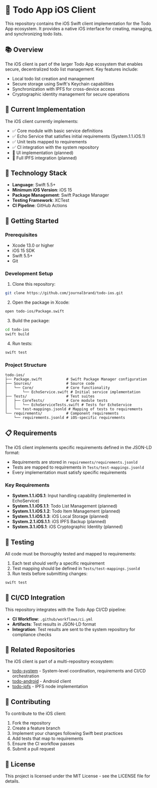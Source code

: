 <!-- === WATCHER HEADER START === -->
<!-- File: todo-ios/README.md -->
<!-- Managed by file watcher -->
<!-- === WATCHER HEADER END === -->
# 🍏 Todo App iOS Client

This repository contains the iOS Swift client implementation for the Todo App ecosystem. It provides a native iOS interface for creating, managing, and synchronizing todo lists.

## 📚 Overview

The iOS client is part of the larger Todo App ecosystem that enables secure, decentralized todo list management. Key features include:

- Local todo list creation and management
- Secure storage using Swift's Keychain capabilities
- Synchronization with IPFS for cross-device access
- Cryptographic identity management for secure operations

## 🧩 Current Implementation

The iOS client currently implements:

- ✅ Core module with basic service definitions
- ✅ Echo Service that satisfies initial requirements (System.1.1.iOS.1)
- ✅ Unit tests mapped to requirements
- ✅ CI integration with the system repository
- 🚧 UI implementation (planned)
- 🚧 Full IPFS integration (planned)

## 🔧 Technology Stack

- **Language**: Swift 5.5+
- **Minimum iOS Version**: iOS 15
- **Package Management**: Swift Package Manager
- **Testing Framework**: XCTest
- **CI Pipeline**: GitHub Actions

## 🚀 Getting Started

### Prerequisites

- Xcode 13.0 or higher
- iOS 15 SDK
- Swift 5.5+
- Git

### Development Setup

1. Clone this repository:
```bash
git clone https://github.com/journalbrand/todo-ios.git
```

2. Open the package in Xcode:
```bash
open todo-ios/Package.swift
```

3. Build the package:
```bash
cd todo-ios
swift build
```

4. Run tests:
```bash
swift test
```

### Project Structure

```
todo-ios/
├── Package.swift           # Swift Package Manager configuration
├── Sources/                # Source code
│   └── Core/               # Core functionality
│       └── EchoService.swift # Initial service implementation
├── Tests/                  # Test suites
│   ├── CoreTests/          # Core module tests
│   │   └── EchoServiceTests.swift # Tests for EchoService
│   └── test-mappings.jsonld # Mapping of tests to requirements
└── requirements/           # Component requirements
    └── requirements.jsonld # iOS-specific requirements
```

## 📋 Requirements

The iOS client implements specific requirements defined in the JSON-LD format:

- Requirements are stored in `requirements/requirements.jsonld`
- Tests are mapped to requirements in `Tests/test-mappings.jsonld`
- Every implementation must satisfy specific requirements

### Key Requirements

- **System.1.1.iOS.1**: Input handling capability (implemented in EchoService)
- **System.1.1.iOS.1.1**: Todo List Management (planned)
- **System.1.1.iOS.1.2**: Todo Item Management (planned)
- **System.1.1.iOS.1.3**: iOS Local Storage (planned)
- **System.2.1.iOS.1.1**: iOS IPFS Backup (planned)
- **System.3.1.iOS.1**: iOS Cryptographic Identity (planned)

## 🧪 Testing

All code must be thoroughly tested and mapped to requirements:

1. Each test should verify a specific requirement
2. Test mapping should be defined in `Tests/test-mappings.jsonld`
3. Run tests before submitting changes:
```bash
swift test
```

## 🔄 CI/CD Integration

This repository integrates with the Todo App CI/CD pipeline:

- **CI Workflow**: `.github/workflows/ci.yml`
- **Artifacts**: Test results in JSON-LD format
- **Integration**: Test results are sent to the system repository for compliance checks

## 🔗 Related Repositories

The iOS client is part of a multi-repository ecosystem:

- [todo-system](https://github.com/journalbrand/todo-system) - System-level coordination, requirements and CI/CD orchestration
- [todo-android](https://github.com/journalbrand/todo-android) - Android client
- [todo-ipfs](https://github.com/journalbrand/todo-ipfs) - IPFS node implementation

## 📝 Contributing

To contribute to the iOS client:

1. Fork the repository
2. Create a feature branch
3. Implement your changes following Swift best practices
4. Add tests that map to requirements
5. Ensure the CI workflow passes
6. Submit a pull request

## 📜 License

This project is licensed under the MIT License - see the LICENSE file for details. 
